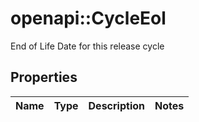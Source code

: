 # openapi::CycleEol

End of Life Date for this release cycle

## Properties
Name | Type | Description | Notes
------------ | ------------- | ------------- | -------------


